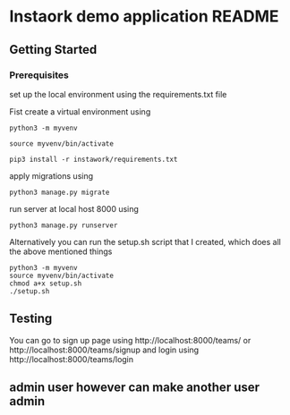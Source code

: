# Instaork demo application README

## Getting Started

### Prerequisites

set up the local environment using the requirements.txt file

Fist create a virtual environment using

```
python3 -m myvenv
```

```
source myvenv/bin/activate
```

```
pip3 install -r instawork/requirements.txt
```

apply migrations using

```
python3 manage.py migrate
```

run server at local host 8000 using

```
python3 manage.py runserver
```

Alternatively you can run the setup.sh script that I created, which does all the above mentioned things

```
python3 -m myvenv
source myvenv/bin/activate
chmod a+x setup.sh
./setup.sh
```

## Testing

You can go to sign up page using http://localhost:8000/teams/ or http://localhost:8000/teams/signup and
login using http://localhost:8000/teams/login

## admin user however can make another user admin